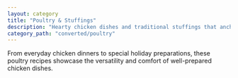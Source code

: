 ```yaml
---
layout: category
title: "Poultry & Stuffings"
description: "Hearty chicken dishes and traditional stuffings that anchor family gatherings and Sunday dinners."
category_path: "converted/poultry"
---
```


From everyday chicken dinners to special holiday preparations, these poultry recipes showcase the versatility and comfort of well-prepared chicken dishes.